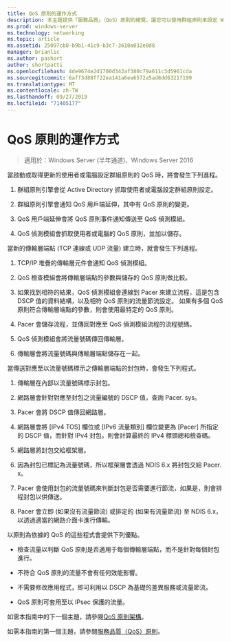 ```yaml
---
title: QoS 原則的運作方式
description: 本主題提供「服務品質」（QoS）原則的總覽，讓您可以使用群組原則來設定 Windows Server 2016 中特定應用程式和服務的網路流量頻寬優先順序。
ms.prod: windows-server
ms.technology: networking
ms.topic: article
ms.assetid: 25097cb8-b9b1-41c9-b3c7-3610a032e0d8
manager: brianlic
ms.author: pashort
author: shortpatti
ms.openlocfilehash: 4de9674e2d1700d342af380c79a611c3d5961cda
ms.sourcegitcommit: 6aff3d88ff22ea141a6ea6572a5ad8dd6321f199
ms.translationtype: MT
ms.contentlocale: zh-TW
ms.lasthandoff: 09/27/2019
ms.locfileid: "71405177"
---
```

# <a name="how-qos-policy-works"></a>QoS 原則的運作方式

>適用於：Windows Server (半年通道)、Windows Server 2016

當啟動或取得更新的使用者或電腦設定群組原則的 QoS 時，將會發生下列進程。

1. 群組原則引擎會從 Active Directory 抓取使用者或電腦設定群組原則設定。

2. 群組原則引擎會通知 QoS 用戶端延伸，其中有 QoS 原則的變更。

3. QoS 用戶端延伸會將 QoS 原則事件通知傳送至 QoS 偵測模組。

4. QoS 偵測模組會抓取使用者或電腦的 QoS 原則，並加以儲存。

當新的傳輸層端點 \(TCP 連線或 UDP 流量\) 建立時，就會發生下列進程。

1. TCP/IP 堆疊的傳輸層元件會通知 QoS 偵測模組。

2. QoS 檢查模組會將傳輸層端點的參數與儲存的 QoS 原則做比較。

3. 如果找到相符的結果，QoS 偵測模組會連線到 Pacer 來建立流程，這是包含 DSCP 值的資料結構，以及相符 QoS 原則的流量節流設定。 如果有多個 QoS 原則符合傳輸層端點的參數，則會使用最特定的 QoS 原則。

4. Pacer 會儲存流程，並傳回對應至 QoS 偵測模組流程的流程號碼。

5. QoS 偵測模組會將流量號碼傳回傳輸層。

6. 傳輸層會將流量號碼與傳輸層端點儲存在一起。

當傳送對應至以流量號碼標示之傳輸層端點的封包時，會發生下列程式。

1. 傳輸層在內部以流量號碼標示封包。

2. 網路層會針對對應至封包之流量編號的 DSCP 值，查詢 Pacer. sys。

3. Pacer 會將 DSCP 值傳回網路層。

4. 網路層會將 [IPv4 TOS] 欄位或 [IPv6 流量類別] 欄位變更為 [Pacer] 所指定的 DSCP 值，而針對 IPv4 封包，則會計算最終的 IPv4 標頭總和檢查碼。

5. 網路層將封包交給框架層。

6. 因為封包已標記為流量號碼，所以框架層會透過 NDIS 6.x 將封包交給 Pacer. x。

7. Pacer 會使用封包的流量號碼來判斷封包是否需要進行節流，如果是，則會排程封包以供傳送。

8. Pacer 會立即 \(如果沒有流量節流\) 或排定的 \(如果有流量節流\) 至 NDIS 6.x，以透過適當的網路介面卡進行傳輸。

以原則為依據的 QoS 的這些程式會提供下列優點。

- 檢查流量以判斷 QoS 原則是否適用于每個傳輸層端點，而不是針對每個封包進行。

- 不符合 QoS 原則的流量不會有任何效能影響。

- 不需要修改應用程式，即可利用以 DSCP 為基礎的差異服務或流量節流。

- QoS 原則可套用至以 IPsec 保護的流量。

如需本指南中的下一個主題，請參閱[QoS 原則架構](qos-policy-architecture.md)。

如需本指南的第一個主題，請參閱[服務品質（QoS）原則](qos-policy-top.md)。
